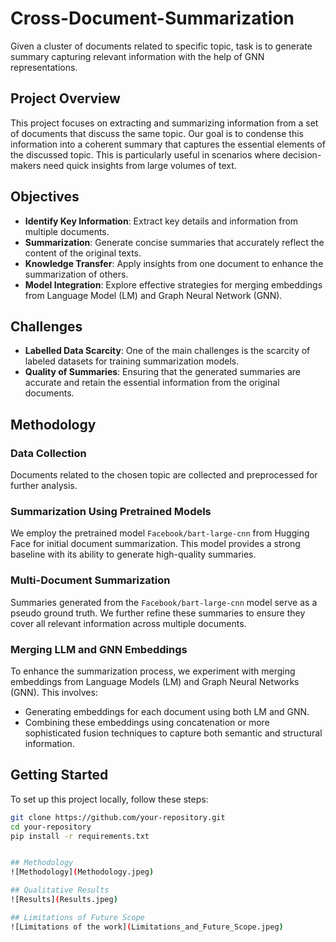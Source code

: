 # Cross-Document-Summarization
Given a cluster of documents related to specific topic, task is to generate summary capturing relevant information with the help of GNN representations.

## Project Overview

This project focuses on extracting and summarizing information from a set of documents that discuss the same topic. Our goal is to condense this information into a coherent summary that captures the essential elements of the discussed topic. This is particularly useful in scenarios where decision-makers need quick insights from large volumes of text.

## Objectives

- **Identify Key Information**: Extract key details and information from multiple documents.
- **Summarization**: Generate concise summaries that accurately reflect the content of the original texts.
- **Knowledge Transfer**: Apply insights from one document to enhance the summarization of others.
- **Model Integration**: Explore effective strategies for merging embeddings from Language Model (LM) and Graph Neural Network (GNN).

## Challenges

- **Labelled Data Scarcity**: One of the main challenges is the scarcity of labeled datasets for training summarization models.
- **Quality of Summaries**: Ensuring that the generated summaries are accurate and retain the essential information from the original documents.

## Methodology

### Data Collection

Documents related to the chosen topic are collected and preprocessed for further analysis.

### Summarization Using Pretrained Models

We employ the pretrained model `Facebook/bart-large-cnn` from Hugging Face for initial document summarization. This model provides a strong baseline with its ability to generate high-quality summaries.

### Multi-Document Summarization

Summaries generated from the `Facebook/bart-large-cnn` model serve as a pseudo ground truth. We further refine these summaries to ensure they cover all relevant information across multiple documents.

### Merging LLM and GNN Embeddings

To enhance the summarization process, we experiment with merging embeddings from Language Models (LM) and Graph Neural Networks (GNN). This involves:
- Generating embeddings for each document using both LM and GNN.
- Combining these embeddings using concatenation or more sophisticated fusion techniques to capture both semantic and structural information.

## Getting Started

To set up this project locally, follow these steps:

```bash
git clone https://github.com/your-repository.git
cd your-repository
pip install -r requirements.txt


## Methodology
![Methodology](Methodology.jpeg)

## Qualitative Results
![Results](Results.jpeg)

## Limitations of Future Scope
![Limitations of the work](Limitations_and_Future_Scope.jpeg)
